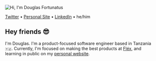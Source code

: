 ![Hi, I'm Douglas Fortunatus](https://readme-typing-svg.herokuapp.com?font=monaco&color=1D4A7D&size=36&vCenter=true&lines=Hello%2C+I'm+Douglas)



[Twitter](https://twitter.com/Douglasfortunee) • [Personal Site](https://douglasworks.netlify.app/) • [LinkedIn](https://www.linkedin.com/in/douglas-mkonyi-355848199/) • he/him

## Hey friends 😎

I'm Douglas. I'm a product-focused software engineer based in Tanzania `🇹🇿`.
Currently, I'm focused on making the best products at [Fléx](https://flex.co.tz), and learning in public on my [personal website](https://douglasworks.netlify.app/).
   
<!--  <details>	
  <summary><b>⚡ Github Stats</b></summary>

  <br />
  
  <img src="https://github-readme-stats.vercel.app/api?username=douglas-fortunatus&show_icons=true&theme=radical" />
  <img src="https://github-readme-stats.vercel.app/api/top-langs/?username=douglas-fortunatus&layout=compact" />
</details> -->


